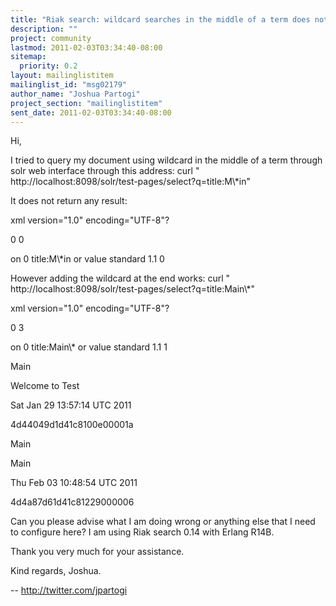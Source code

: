 ```yaml
---
title: "Riak search: wildcard searches in the middle of a term does not work"
description: ""
project: community
lastmod: 2011-02-03T03:34:40-08:00
sitemap:
  priority: 0.2
layout: mailinglistitem
mailinglist_id: "msg02179"
author_name: "Joshua Partogi"
project_section: "mailinglistitem"
sent_date: 2011-02-03T03:34:40-08:00
---
```



Hi,

I tried to query my document using wildcard in the middle of a term through
solr web interface through this address: curl "
http://localhost:8098/solr/test-pages/select?q=title:M\\*in"

It does not return any result:

xml version="1.0" encoding="UTF-8"?


0
0

on
0
title:M\\*in
or
value
standard
1.1
0

However adding the wildcard at the end works: curl "
http://localhost:8098/solr/test-pages/select?q=title:Main\\*"

xml version="1.0" encoding="UTF-8"?


0
3

on
0
title:Main\\*
or
value
standard
1.1
1


Main
 
Welcome to Test
 
Sat Jan 29 13:57:14 UTC 2011
 
4d44049d1d41c8100e00001a
 
Main
 
Main
 
Thu Feb 03 10:48:54 UTC 2011
 
4d4a87d61d41c81229000006
 


Can you please advise what I am doing wrong or anything else that I need to
configure here? I am using Riak search 0.14 with Erlang R14B.

Thank you very much for your assistance.


Kind regards,
Joshua.

-- 
http://twitter.com/jpartogi
